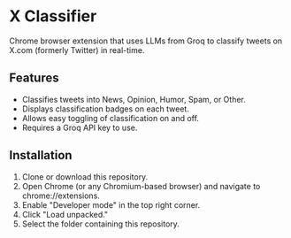 # X Classifier

Chrome browser extension that uses LLMs from Groq to classify tweets on X.com (formerly Twitter) in real-time.

## Features

- Classifies tweets into News, Opinion, Humor, Spam, or Other.
- Displays classification badges on each tweet.
- Allows easy toggling of classification on and off.
- Requires a Groq API key to use.

## Installation

1. Clone or download this repository.
2. Open Chrome (or any Chromium-based browser) and navigate to chrome://extensions.
3. Enable "Developer mode" in the top right corner.
4. Click "Load unpacked."
5. Select the folder containing this repository.